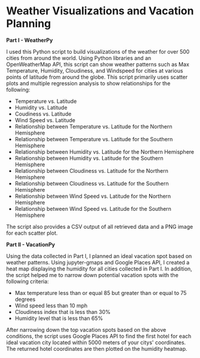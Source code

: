 # Weather Visualizations and Vacation Planning

**Part I - WeatherPy**

I used this Python script to build visualizations of the weather for over 500 cities from around the world. Using Python libraries and an OpenWeatherMap API, this script can show weather patterns such as Max Temperature, Humidity, Cloudiness, and Windspeed for cities at various points of latitude from around the globe. This script primarily uses scatter plots and multiple regression analysis to show relationships for the following:
  - Temperature vs. Latitude
  - Humidity vs. Latitude
  - Coudiness vs. Latitude
  - Wind Speed vs. Latitude
  - Relationship between Temperature vs. Latitude for the Northern Hemisphere
  - Relationship between Temperature vs. Latitude for the Southern Hemisphere
  - Relationship between Humidity vs. Latitude for the Northern Hemisphere
  - Relationship between Humidity vs. Latitude for the Southern Hemisphere
  - Relationship between Cloudiness vs. Latitude for the Northern Hemisphere
  - Relationship between Cloudiness vs. Latitude for the Southern Hemisphere
  - Relationship between Wind Speed vs. Latitude for the Northern Hemisphere
  - Relationship between Wind Speed vs. Latitude for the Southern Hemisphere
  
The script also provides a CSV output of all retrieved data and a PNG image for each scatter plot. 

**Part II - VacationPy**

Using the data collected in Part I, I planned an ideal vacation spot based on weather patterns. Using jupyter-gmaps and Google Places API, I created a heat map displaying the humidity for all cities collected in Part I. In addition, the script helped me to narrow down potential vacation spots with the following criteria:

  - Max temperature less than or equal 85 but greater than or equal to 75 degrees
  - Wind speed less than 10 mph
  - Cloudiness index that is less than 30%
  - Humidity level that is less than 65%
  
After narrowing down the top vacation spots based on the above conditions, the script uses Google Places API to find the first hotel for each ideal vacation city located within 5000 meters of your citys' coordinates. The returned hotel coordinates are then plotted on the humidity heatmap.
